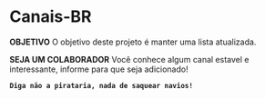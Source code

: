# Canais-BR

**OBJETIVO**
O objetivo deste projeto é manter uma lista atualizada. 

**SEJA UM COLABORADOR**
Você conhece algum canal estavel e interessante, informe para que seja adicionado!

**`Diga não a pirataria, nada de saquear navios!`**

